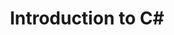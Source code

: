 ---
order: 10
title: Introduction to C#
layout: subsections
collection: 'guides/cs/introduction'
---